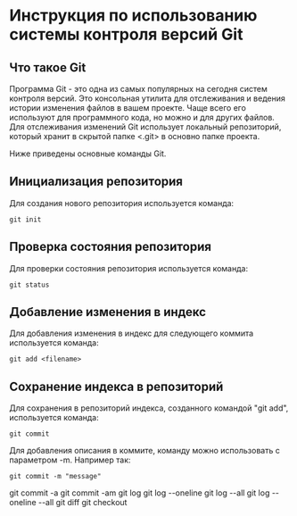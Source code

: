 # **Инструкция по использованию системы контроля версий Git**

## Что такое Git

Программа Git - это одна из самых популярных на сегодня систем контроля версий. Это консольная утилита для отслеживания и ведения истории изменения файлов в вашем проекте. Чаще всего его используют для программного кода, но можно и для других файлов.
Для отслеживания изменений Git использует локальный репозиторий, который хранит в скрытой папке <.git> в основно папке проекта.

Ниже приведены основные команды Git.

## Инициализация репозитория

Для создания нового репозитория используется команда:

    git init

## Проверка состояния репозитория

Для проверки состояния репозитория используется команда:

    git status

## Добавление изменения в индекс

Для добавления изменения в индекс для следующего коммита используется команда:

    git add <filename>

## Сохранение индекса в репозиторий

Для сохранения в репозиторий индекса, созданного командой "git add", используется команда:

    git commit

Для добавления описания в коммите, команду можно использовать с параметром -m. Например так:

    git commit -m "message"




git commit -a
    git commit -am
    git log
    git log --oneline
    git log --all
    git log --oneline --all
    git diff
    git checkout <hash>

